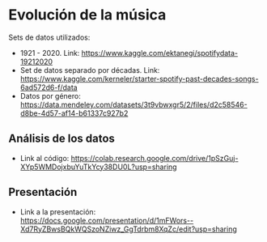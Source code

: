 # Evolución de la música
Sets de datos utilizados:
* 1921 - 2020. Link: https://www.kaggle.com/ektanegi/spotifydata-19212020
* Set de datos separado por décadas. Link: https://www.kaggle.com/kerneler/starter-spotify-past-decades-songs-6ad572d6-f/data
* Datos por género: https://data.mendeley.com/datasets/3t9vbwxgr5/2/files/d2c58546-d8be-4d57-af14-b61337c927b2

## Análisis de los datos
* Link al código: https://colab.research.google.com/drive/1pSzGuj-XYp5WMDojxbuYuTkYcy38DU0L?usp=sharing

## Presentación
* Link a la presentación: https://docs.google.com/presentation/d/1mFWors--Xd7RyZBwsBQkWQSzoNZiwz_GgTdrbm8XqZc/edit?usp=sharing
